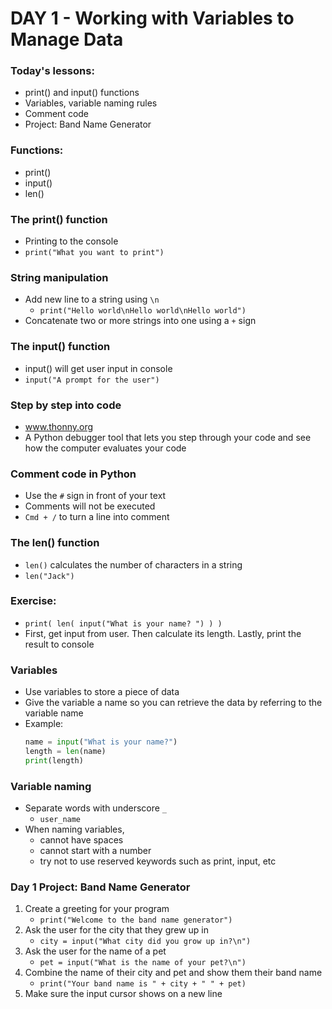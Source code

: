 # DAY 1 - Working with Variables to Manage Data

### Today's lessons:
- print() and input() functions
- Variables, variable naming rules
- Comment code
- Project: Band Name Generator

### Functions:
- print()
- input()
- len()

### The print() function
- Printing to the console
- `print("What you want to print")`

### String manipulation
- Add new line to a string using `\n`
  - `print("Hello world\nHello world\nHello world")`
- Concatenate two or more strings into one using a `+` sign

### The input() function
- input() will get user input in console
- `input("A prompt for the user")`

### Step by step into code
- www.thonny.org
- A Python debugger tool that lets you step through your code and see how the computer evaluates your code

### Comment code in Python
- Use the `#` sign in front of your text
- Comments will not be executed
- `Cmd + /` to turn a line into comment

### The len() function
- `len()` calculates the number of characters in a string
- `len("Jack")`

### Exercise:
- `print( len( input("What is your name? ") ) )`
- First, get input from user. Then calculate its length. Lastly, print the result to console

### Variables
- Use variables to store a piece of data
- Give the variable a name so you can retrieve the data by referring to the variable name
- Example:
  ```py
  name = input("What is your name?")
  length = len(name)
  print(length)
  ```

### Variable naming
- Separate words with underscore `_`
  - `user_name`
- When naming variables,
  - cannot have spaces
  - cannot start with a number
  - try not to use reserved keywords such as print, input, etc

### Day 1 Project: Band Name Generator
1. Create a greeting for your program
    - `print("Welcome to the band name generator")`
2. Ask the user for the city that they grew up in
    - `city = input("What city did you grow up in?\n")`
3. Ask the user for the name of a pet
    - `pet = input("What is the name of your pet?\n")`
4. Combine the name of their city and pet and show them their band name
    - `print("Your band name is " + city + " " + pet)`
5. Make sure the input cursor shows on a new line